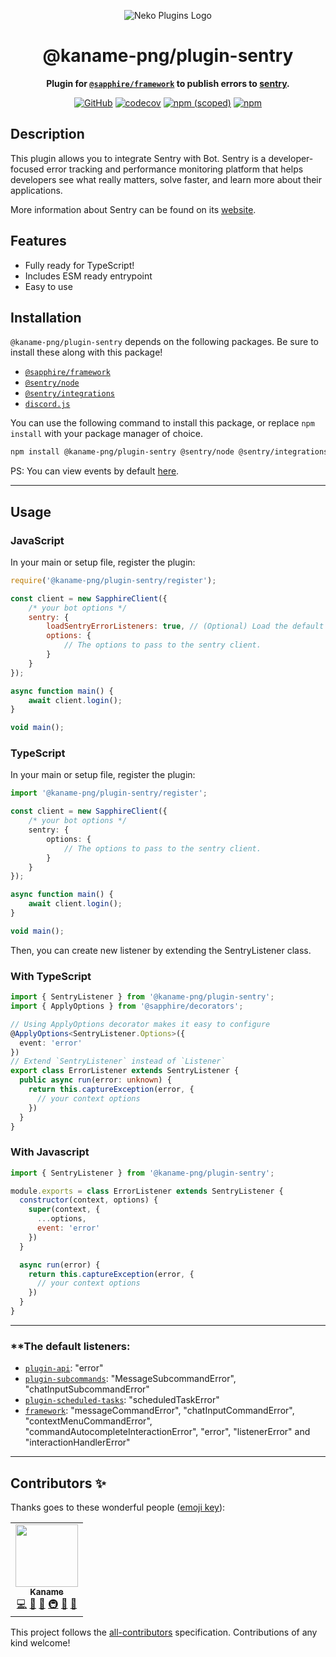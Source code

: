 <div align="center">

![Neko Plugins Logo](https://raw.githubusercontent.com/kaname-png/neko-plugins/main/assets/logo.png)

# @kaname-png/plugin-sentry

**Plugin for [`@sapphire/framework`](https://github.com/sapphiredev/framework) to publish errors to [sentry](https://sentry.io).**

[![GitHub](https://img.shields.io/github/license/kaname-png/neko-plugins)](https://github.com/kaname-png/neko-plugins/blob/main/LICENSE.md)
[![codecov](https://codecov.io/gh/sawa-ko/neko-plugins/branch/main/graph/badge.svg?token=7B0AVB4YG6)](https://codecov.io/gh/kaname-png/neko-plugins)
[![npm (scoped)](https://img.shields.io/npm/v/@kaname-png/plugin-sentry?color=crimson&logo=npm)](https://www.npmjs.com/package/@kaname-png/plugin-sentry)
[![npm](https://img.shields.io/npm/dt/@kaname-png/plugin-sentry?color=crimson&logo=npm)](https://www.npmjs.com/package/@kaname-png/plugin-sentry)

</div>

## Description

This plugin allows you to integrate Sentry with Bot. Sentry is a developer-focused error tracking and performance
monitoring platform that helps developers see what really matters, solve faster, and learn more about their
applications.

More information about Sentry can be found on its [website](https://sentry.io).

## Features

- Fully ready for TypeScript!
- Includes ESM ready entrypoint
- Easy to use

## Installation

`@kaname-png/plugin-sentry` depends on the following packages. Be sure to install these along with this package!

- [`@sapphire/framework`](https://www.npmjs.com/package/@sapphire/framework)
- [`@sentry/node`](https://www.npmjs.com/package/@sentry/node)
- [`@sentry/integrations`](https://www.npmjs.com/package/@sentry/integrations)
- [`discord.js`](https://www.npmjs.com/package/discord.js)

You can use the following command to install this package, or replace `npm install` with your package manager of choice.

```sh
npm install @kaname-png/plugin-sentry @sentry/node @sentry/integrations @sapphire/framework discord.js
```
PS: You can view events by default [here](#the-default-listeners).

---

## Usage

### JavaScript

In your main or setup file, register the plugin:

```javascript
require('@kaname-png/plugin-sentry/register');

const client = new SapphireClient({
	/* your bot options */
	sentry: {
		loadSentryErrorListeners: true, // (Optional) Load the default events .
		options: {
			// The options to pass to the sentry client.
		}
	}
});

async function main() {
	await client.login();
}

void main();
```

### TypeScript

In your main or setup file, register the plugin:

```typescript
import '@kaname-png/plugin-sentry/register';

const client = new SapphireClient({
	/* your bot options */
	sentry: {
		options: {
			// The options to pass to the sentry client.
		}
	}
});

async function main() {
	await client.login();
}

void main();
```

Then, you can create new listener by extending the SentryListener class.

### With TypeScript

```typescript
import { SentryListener } from '@kaname-png/plugin-sentry';
import { ApplyOptions } from '@sapphire/decorators';

// Using ApplyOptions decorator makes it easy to configure
@ApplyOptions<SentryListener.Options>({
  event: 'error'
})
// Extend `SentryListener` instead of `Listener`
export class ErrorListener extends SentryListener {
  public async run(error: unknown) {
    return this.captureException(error, {
      // your context options
    })
  }
}
```

### With Javascript

```javascript
import { SentryListener } from '@kaname-png/plugin-sentry';

module.exports = class ErrorListener extends SentryListener {
  constructor(context, options) {
    super(context, {
      ...options,
      event: 'error'
    })
  }

  async run(error) {
    return this.captureException(error, {
      // your context options
    })
  }
}
```

----
### **The default listeners: 
- [`plugin-api`](https://github.com/sapphiredev/plugins/tree/main/packages/api): "error"
- [`plugin-subcommands`](https://github.com/sapphiredev/plugins/tree/main/packages/subcommands): "MessageSubcommandError", "chatInputSubcommandError"
- [`plugin-scheduled-tasks`](https://github.com/sapphiredev/plugins/tree/main/packages/scheduled-tasks): "scheduledTaskError"
- [`framework`](https://github.com/sapphiredev/framework): "messageCommandError", "chatInputCommandError", "contextMenuCommandError", "commandAutocompleteInteractionError", "error", "listenerError" and "interactionHandlerError"
----

## Contributors ✨

Thanks goes to these wonderful people ([emoji key](https://allcontributors.org/docs/en/emoji-key)):

<!-- ALL-CONTRIBUTORS-LIST:START - Do not remove or modify this section -->
<!-- prettier-ignore-start -->
<!-- markdownlint-disable -->
<table>
  <tr>
    <td align="center"><a href="https://kaname.netlify.app"><img src="https://avatars.githubusercontent.com/u/56084970?v=4?s=100" width="100px;" alt=""/><br /><sub><b>Kaname</b></sub></a><br /><a href="https://github.com/kaname-png/neko-plugins/commits?author=kaname-png" title="Code">💻</a> <a href="https://github.com/kaname-png/neko-plugins/issues?q=author%3Akaname-png" title="Bug reports">🐛</a> <a href="https://github.com/kaname-png/neko-plugins/commits?author=kaname-png" title="Documentation">📖</a> <a href="#infra-kaname-png" title="Infrastructure (Hosting, Build-Tools, etc)">🚇</a> <a href="#maintenance-kaname-png" title="Maintenance">🚧</a> <a href="https://github.com/kaname-png/neko-plugins/pulls?q=is%3Apr+reviewed-by%3Akaname-png" title="Reviewed Pull Requests">👀</a></td>
  </tr>
</table>

<!-- markdownlint-restore -->
<!-- prettier-ignore-end -->

<!-- ALL-CONTRIBUTORS-LIST:END -->

This project follows the [all-contributors](https://github.com/all-contributors/all-contributors) specification.
Contributions of any kind welcome!

